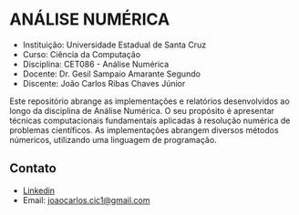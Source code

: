 # ANÁLISE NUMÉRICA
- Instituição: Universidade Estadual de Santa Cruz
- Curso: Ciência da Computação
- Disciplina: CET086 - Análise Numérica
- Docente: Dr. Gesil Sampaio Amarante Segundo
- Discente: João Carlos Ribas Chaves Júnior

Este repositório abrange as implementações e relatórios desenvolvidos ao longo da disciplina de Análise Numérica. O seu propósito é apresentar técnicas computacionais fundamentais aplicadas à resolução numérica de problemas científicos. As implementações abrangem diversos métodos númericos, utilizando uma linguagem de programação.

## Contato
- [Linkedin](https://www.linkedin.com/in/joaocarlosjr/)
- Email: joaocarlos.cic1@gmail.com